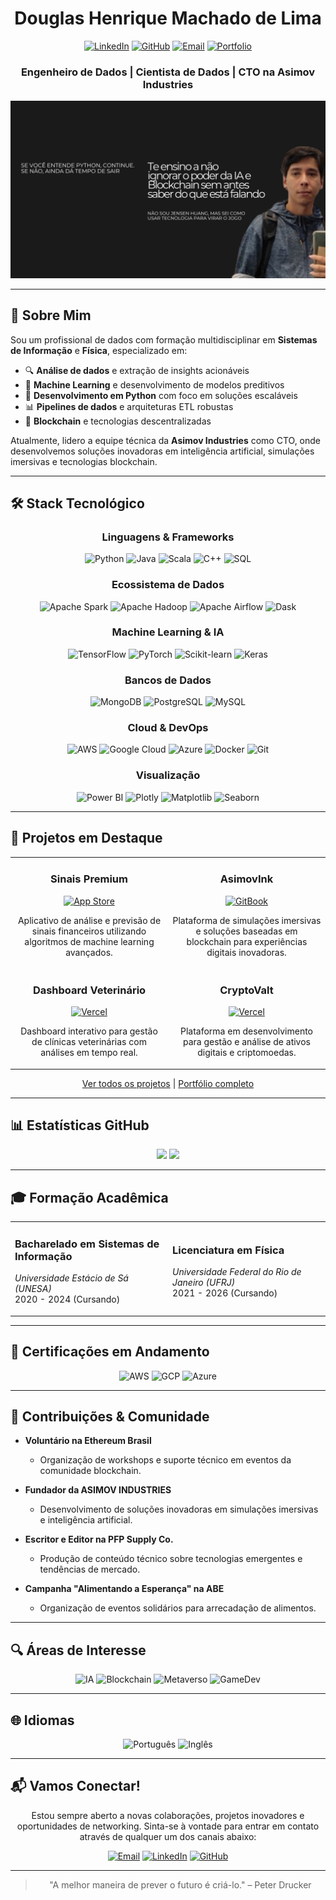 # <div align="center">Douglas Henrique Machado de Lima</div>
<div align="center">

[![LinkedIn](https://img.shields.io/badge/LinkedIn-0077B5?style=for-the-badge&logo=linkedin&logoColor=white)](https://www.linkedin.com/in/dougdotcon/)
[![GitHub](https://img.shields.io/badge/GitHub-100000?style=for-the-badge&logo=github&logoColor=white)](https://github.com/dougdotcon)
[![Email](https://img.shields.io/badge/Gmail-D14836?style=for-the-badge&logo=gmail&logoColor=white)](mailto:dougdotcon@gmail.com)
[![Portfolio](https://img.shields.io/badge/Portfolio-0A0A0A?style=for-the-badge&logo=dev.to&logoColor=white)](https://colab.research.google.com/drive/1xq-7fztEdRaXsdDjfWo0aYCQldNgCnw1#scrollTo=RPTNxYHWciu6)

</div>

<div align="center">
  
### Engenheiro de Dados | Cientista de Dados | CTO na Asimov Industries

<img src="banner.png" alt="Banner" width="800"/>

</div>

---

## 🧠 Sobre Mim

Sou um profissional de dados com formação multidisciplinar em **Sistemas de Informação** e **Física**, especializado em:

- 🔍 **Análise de dados** e extração de insights acionáveis
- 🤖 **Machine Learning** e desenvolvimento de modelos preditivos
- 🐍 **Desenvolvimento em Python** com foco em soluções escaláveis
- 📊 **Pipelines de dados** e arquiteturas ETL robustas
- 🔗 **Blockchain** e tecnologias descentralizadas

Atualmente, lidero a equipe técnica da **Asimov Industries** como CTO, onde desenvolvemos soluções inovadoras em inteligência artificial, simulações imersivas e tecnologias blockchain.

---

## 🛠️ Stack Tecnológico

<div align="center">

### Linguagens & Frameworks
![Python](https://img.shields.io/badge/Python-3776AB?style=for-the-badge&logo=python&logoColor=white)
![Java](https://img.shields.io/badge/Java-007396?style=for-the-badge&logo=java&logoColor=white)
![Scala](https://img.shields.io/badge/Scala-DC322F?style=for-the-badge&logo=scala&logoColor=white)
![C++](https://img.shields.io/badge/C++-00599C?style=for-the-badge&logo=c%2B%2B&logoColor=white)
![SQL](https://img.shields.io/badge/SQL-4479A1?style=for-the-badge&logo=postgresql&logoColor=white)

### Ecossistema de Dados
![Apache Spark](https://img.shields.io/badge/Apache_Spark-E25A1C?style=for-the-badge&logo=apache-spark&logoColor=white)
![Apache Hadoop](https://img.shields.io/badge/Hadoop-66CCFF?style=for-the-badge&logo=apache-hadoop&logoColor=black)
![Apache Airflow](https://img.shields.io/badge/Airflow-017CEE?style=for-the-badge&logo=apache-airflow&logoColor=white)
![Dask](https://img.shields.io/badge/Dask-FDA061?style=for-the-badge&logo=dask&logoColor=white)

### Machine Learning & IA
![TensorFlow](https://img.shields.io/badge/TensorFlow-FF6F00?style=for-the-badge&logo=tensorflow&logoColor=white)
![PyTorch](https://img.shields.io/badge/PyTorch-EE4C2C?style=for-the-badge&logo=pytorch&logoColor=white)
![Scikit-learn](https://img.shields.io/badge/Scikit--learn-F7931E?style=for-the-badge&logo=scikit-learn&logoColor=white)
![Keras](https://img.shields.io/badge/Keras-D00000?style=for-the-badge&logo=keras&logoColor=white)

### Bancos de Dados
![MongoDB](https://img.shields.io/badge/MongoDB-4EA94B?style=for-the-badge&logo=mongodb&logoColor=white)
![PostgreSQL](https://img.shields.io/badge/PostgreSQL-316192?style=for-the-badge&logo=postgresql&logoColor=white)
![MySQL](https://img.shields.io/badge/MySQL-00000F?style=for-the-badge&logo=mysql&logoColor=white)

### Cloud & DevOps
![AWS](https://img.shields.io/badge/AWS-232F3E?style=for-the-badge&logo=amazon-aws&logoColor=white)
![Google Cloud](https://img.shields.io/badge/GCP-4285F4?style=for-the-badge&logo=google-cloud&logoColor=white)
![Azure](https://img.shields.io/badge/Azure-0089D6?style=for-the-badge&logo=microsoft-azure&logoColor=white)
![Docker](https://img.shields.io/badge/Docker-2496ED?style=for-the-badge&logo=docker&logoColor=white)
![Git](https://img.shields.io/badge/Git-F05032?style=for-the-badge&logo=git&logoColor=white)

### Visualização
![Power BI](https://img.shields.io/badge/Power_BI-F2C811?style=for-the-badge&logo=power-bi&logoColor=black)
![Plotly](https://img.shields.io/badge/Plotly-239120?style=for-the-badge&logo=plotly&logoColor=white)
![Matplotlib](https://img.shields.io/badge/Matplotlib-11557c?style=for-the-badge&logo=python&logoColor=white)
![Seaborn](https://img.shields.io/badge/Seaborn-4C72B0?style=for-the-badge&logo=python&logoColor=white)

</div>

---

## 🚀 Projetos em Destaque

<div align="center">
<table>
  <tr>
    <td width="50%" valign="top">
      <h3 align="center">Sinais Premium</h3>
      <div align="center">
        <a href="https://play.google.com/store/apps/details?id=com.expoapps.sinais_premium&hl=pt_PT&gl=US&pli=1" target="_blank">
          <img src="https://img.shields.io/badge/Google_Play-414141?style=for-the-badge&logo=google-play&logoColor=white" alt="App Store"/>
        </a>
        <p>Aplicativo de análise e previsão de sinais financeiros utilizando algoritmos de machine learning avançados.</p>
      </div>
    </td>
    <td width="50%" valign="top">
      <h3 align="center">AsimovInk</h3>
      <div align="center">
        <a href="https://asimovink.gitbook.io/" target="_blank">
          <img src="https://img.shields.io/badge/GitBook-3884FF?style=for-the-badge&logo=gitbook&logoColor=white" alt="GitBook"/>
        </a>
        <p>Plataforma de simulações imersivas e soluções baseadas em blockchain para experiências digitais inovadoras.</p>
      </div>
    </td>
  </tr>
  <tr>
    <td width="50%" valign="top">
      <h3 align="center">Dashboard Veterinário</h3>
      <div align="center">
        <a href="https://veterinaria-gray.vercel.app/" target="_blank">
          <img src="https://img.shields.io/badge/Vercel-000000?style=for-the-badge&logo=vercel&logoColor=white" alt="Vercel"/>
        </a>
        <p>Dashboard interativo para gestão de clínicas veterinárias com análises em tempo real.</p>
      </div>
    </td>
    <td width="50%" valign="top">
      <h3 align="center">CryptoValt</h3>
      <div align="center">
        <a href="https://cryptofinans.vercel.app/" target="_blank">
          <img src="https://img.shields.io/badge/Vercel-000000?style=for-the-badge&logo=vercel&logoColor=white" alt="Vercel"/>
        </a>
        <p>Plataforma em desenvolvimento para gestão e análise de ativos digitais e criptomoedas.</p>
      </div>
    </td>
  </tr>
</table>
</div>

<div align="center">
  
[Ver todos os projetos](https://www.behance.net/dougdotcon) | [Portfólio completo](https://colab.research.google.com/drive/1xq-7fztEdRaXsdDjfWo0aYCQldNgCnw1#scrollTo=RPTNxYHWciu6)

</div>

---

## 📊 Estatísticas GitHub

<div align="center">
  <img height="180em" src="https://github-readme-stats.vercel.app/api?username=dougdotcon&show_icons=true&theme=tokyonight&include_all_commits=true&count_private=true"/>
  <img height="180em" src="https://github-readme-stats.vercel.app/api/top-langs/?username=dougdotcon&layout=compact&langs_count=7&theme=tokyonight"/>
</div>

---

## 🎓 Formação Acadêmica

<div align="center">
<table>
  <tr>
    <td width="50%">
      <h3>Bacharelado em Sistemas de Informação</h3>
      <p><em>Universidade Estácio de Sá (UNESA)</em><br>2020 - 2024 (Cursando)</p>
    </td>
    <td width="50%">
      <h3>Licenciatura em Física</h3>
      <p><em>Universidade Federal do Rio de Janeiro (UFRJ)</em><br>2021 - 2026 (Cursando)</p>
    </td>
  </tr>
</table>
</div>

---

## 📜 Certificações em Andamento

<div align="center">
  
![AWS](https://img.shields.io/badge/AWS_Certified_Machine_Learning-Specialty-FF9900?style=for-the-badge&logo=amazon-aws&logoColor=white)
![GCP](https://img.shields.io/badge/Google_Cloud-Professional_Data_Engineer-4285F4?style=for-the-badge&logo=google-cloud&logoColor=white)
![Azure](https://img.shields.io/badge/Microsoft_Certified-Azure_Data_Scientist_Associate-0089D6?style=for-the-badge&logo=microsoft-azure&logoColor=white)

</div>

---

## 🌱 Contribuições & Comunidade

- **Voluntário na Ethereum Brasil**
  - Organização de workshops e suporte técnico em eventos da comunidade blockchain.
  
- **Fundador da ASIMOV INDUSTRIES**
  - Desenvolvimento de soluções inovadoras em simulações imersivas e inteligência artificial.
  
- **Escritor e Editor na PFP Supply Co.**
  - Produção de conteúdo técnico sobre tecnologias emergentes e tendências de mercado.

- **Campanha "Alimentando a Esperança" na ABE**
  - Organização de eventos solidários para arrecadação de alimentos.

---

## 🔍 Áreas de Interesse

<div align="center">
  
![IA](https://img.shields.io/badge/Inteligência_Artificial-8A2BE2?style=for-the-badge)
![Blockchain](https://img.shields.io/badge/Blockchain-121D33?style=for-the-badge)
![Metaverso](https://img.shields.io/badge/Metaverso_e_RV/RA-FF6F61?style=for-the-badge)
![GameDev](https://img.shields.io/badge/Desenvolvimento_de_Jogos-E60012?style=for-the-badge)

</div>

---

## 🌐 Idiomas

<div align="center">
  
![Português](https://img.shields.io/badge/Português-Nativo-009c3b?style=for-the-badge)
![Inglês](https://img.shields.io/badge/Inglês-Fluente-0052cc?style=for-the-badge)

</div>

---

## 📬 Vamos Conectar!

<div align="center">
  
Estou sempre aberto a novas colaborações, projetos inovadores e oportunidades de networking. Sinta-se à vontade para entrar em contato através de qualquer um dos canais abaixo:

[![Email](https://img.shields.io/badge/Email-dougdotcon@gmail.com-D14836?style=for-the-badge&logo=gmail&logoColor=white)](mailto:dougdotcon@gmail.com)
[![LinkedIn](https://img.shields.io/badge/LinkedIn-dougdotcon-0077B5?style=for-the-badge&logo=linkedin&logoColor=white)](https://www.linkedin.com/in/dougdotcon/)
[![GitHub](https://img.shields.io/badge/GitHub-dougdotcon-100000?style=for-the-badge&logo=github&logoColor=white)](https://github.com/dougdotcon)

</div>

---

<div align="center">
  
> "A melhor maneira de prever o futuro é criá-lo." – Peter Drucker

</div>

